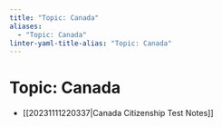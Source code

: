 ```yaml
---
title: "Topic: Canada"
aliases:
  - "Topic: Canada"
linter-yaml-title-alias: "Topic: Canada"
---
```


# Topic: Canada

- [[20231111220337|Canada Citizenship Test Notes]]
